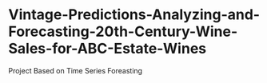 # Vintage-Predictions-Analyzing-and-Forecasting-20th-Century-Wine-Sales-for-ABC-Estate-Wines
Project Based on Time Series Foreasting 
